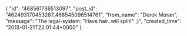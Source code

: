  {
   "id": "468561736513097",
   "post_id": "462493170453287_468545096514761",
   "from_name": "Derek Moran",
   "message": "The legal-system: \"Have hair..will split!\" ;)",
   "created_time": "2013-01-21T22:01:44+0000"
 }
